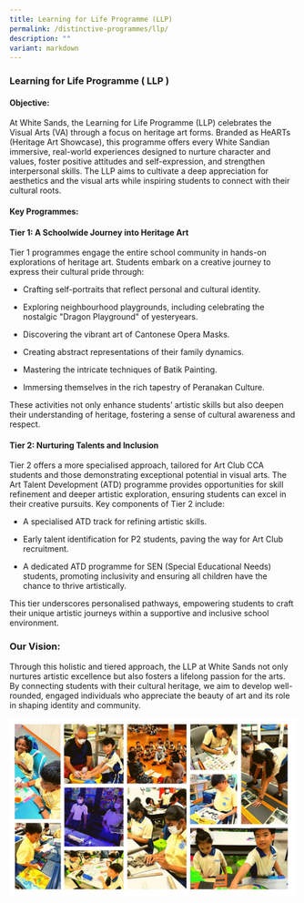 ```yaml
---
title: Learning for Life Programme (LLP)
permalink: /distinctive-programmes/llp/
description: ""
variant: markdown
---
```

### **Learning for Life Programme ( LLP )**
#### **Objective:**
At White Sands, the Learning for Life Programme (LLP) celebrates the Visual Arts (VA) through a focus on heritage art forms. Branded as HeARTs (Heritage Art Showcase), this programme offers every White Sandian immersive, real-world experiences designed to nurture character and values, foster positive attitudes and self-expression, and strengthen interpersonal skills. The LLP aims to cultivate a deep appreciation for aesthetics and the visual arts while inspiring students to connect with their cultural roots.

#### **Key Programmes:**
#### Tier 1: A Schoolwide Journey into Heritage Art

Tier 1 programmes engage the entire school community in hands-on explorations of heritage art. Students embark on a creative journey to express their cultural pride through:

* Crafting self-portraits that reflect personal and cultural identity.

* Exploring neighbourhood playgrounds, including celebrating the nostalgic "Dragon Playground" of yesteryears.

* Discovering the vibrant art of Cantonese Opera Masks.

* Creating abstract representations of their family dynamics.

* Mastering the intricate techniques of Batik Painting.

* Immersing themselves in the rich tapestry of Peranakan Culture.


These activities not only enhance students’ artistic skills but also deepen their understanding of heritage, fostering a sense of cultural awareness and respect.

#### Tier 2: Nurturing Talents and Inclusion

Tier 2 offers a more specialised approach, tailored for Art Club CCA students and those demonstrating exceptional potential in visual arts. The Art Talent Development (ATD) programme provides opportunities for skill refinement and deeper artistic exploration, ensuring students can excel in their creative pursuits. Key components of Tier 2 include:

* A specialised ATD track for refining artistic skills.

* Early talent identification for P2 students, paving the way for Art Club recruitment.

* A dedicated ATD programme for SEN (Special Educational Needs) students, promoting inclusivity and ensuring all children have the chance to thrive artistically.

This tier underscores personalised pathways, empowering students to craft their unique artistic journeys within a supportive and inclusive school environment.

### **Our Vision:**

Through this holistic and tiered approach, the LLP at White Sands not only nurtures artistic excellence but also fosters a lifelong passion for the arts. By connecting students with their cultural heritage, we aim to develop well-rounded, engaged individuals who appreciate the beauty of art and its role in shaping identity and community.


![](/images/LLP.jpg)